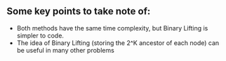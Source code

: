 ## Some key points to take note of:
- Both methods have the same time complexity, but Binary Lifting is simpler to code.
- The idea of Binary Lifting (storing the 2^K ancestor of each node) can be useful in many other problems
